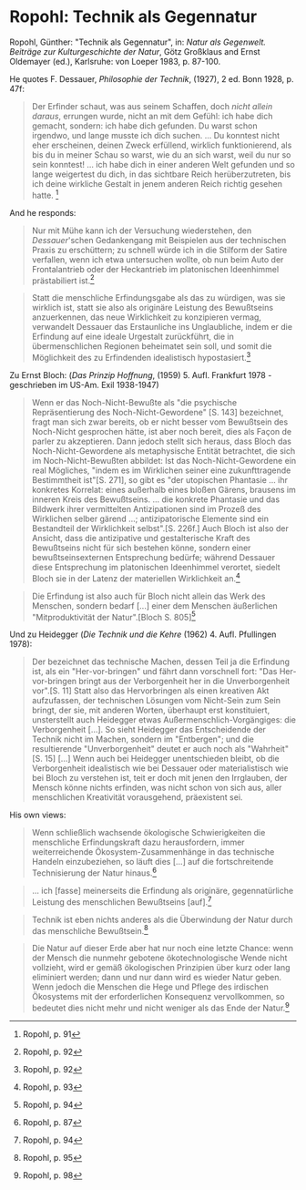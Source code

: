 # Ropohl: Technik als Gegennatur
Ropohl, Günther: "Technik als Gegennatur", in: *Natur als Gegenwelt. Beiträge zur Kulturgeschichte der Natur*, Götz Großklaus and Ernst Oldemayer (ed.), Karlsruhe: von Loeper 1983, p. 87-100.

He quotes F. Dessauer, *Philosophie der Technik*, (1927), 2 ed. Bonn 1928, p. 47f:
>Der Erfinder schaut, was aus seinem Schaffen, doch *nicht allein daraus*, errungen wurde, nicht an mit dem Gefühl: ich habe dich gemacht, sondern: ich habe dich gefunden. Du warst schon irgendwo, und lange musste ich dich suchen. ... Du konntest nicht eher erscheinen, deinen Zweck erfüllend, wirklich funktionierend, als bis du in meiner Schau so warst, wie du an sich warst, weil du nur so sein konntest! ... ich habe dich in einer anderen Welt gefunden und so lange weigertest du dich, in das sichtbare Reich herüberzutreten, bis ich deine wirkliche Gestalt in jenem anderen Reich richtig gesehen hatte. [^1]

And he responds:
>Nur mit Mühe kann ich der Versuchung wiederstehen, den *Dessauer*'schen Gedankengang mit Beispielen aus der technischen Praxis zu erschüttern; zu schnell würde ich in die Stilform der Satire verfallen, wenn ich etwa untersuchen wollte, ob nun beim Auto der Frontalantrieb oder der Heckantrieb im platonischen Ideenhimmel prästabiliert ist.[^2]

>Statt die menschliche Erfindungsgabe als das zu würdigen, was sie wirklich ist, statt sie also als originäre Leistung des Bewußtseins anzuerkennen, das neue Wirklichkeit zu konzipieren vermag, verwandelt Dessauer das Erstaunliche ins Unglaubliche, indem er die Erfindung auf eine ideale Urgestalt zurückführt, die in übermenschlichen Regionen beheimatet sein soll, und somit die Möglichkeit des zu Erfindenden idealistisch hypostasiert.[^3] 

Zu Ernst Bloch: (_Das Prinzip Hoffnung_, (1959) 5. Aufl. Frankfurt 1978 - geschrieben im US-Am. Exil 1938-1947)
> Wenn er das Noch-Nicht-Bewußte als "die psychische Repräsentierung des Noch-Nicht-Gewordene" [S. 143] bezeichnet, fragt man sich zwar bereits, ob er nicht besser vom Bewußtsein des Noch-Nicht gesprochen hätte, ist aber noch bereit, dies als Façon de parler zu akzeptieren. Dann jedoch stellt sich heraus, dass Bloch das Noch-Nicht-Gewordene als metaphysische Entität betrachtet, die sich im Noch-Nicht-Bewußten abbildet: Ist das Noch-Nicht-Gewordene ein real Mögliches, "indem es im Wirklichen seiner eine zukunfttragende Bestimmtheit ist"[S. 271], so gibt es "der utopischen Phantasie ... ihr konkretes Korrelat: eines außerhalb eines bloßen Gärens, brausens im inneren Kreis des Bewußtseins. ... die konkrete Phantasie und das Bildwerk ihrer vermittelten Antizipationen sind im Prozeß des Wirklichen selber gärend ...; antizipatorische  Elemente sind ein Bestandteil der Wirklichkeit selbst".[S. 226f.] Auch Bloch ist also der Ansicht, dass die antizipative und gestalterische Kraft des Bewußtseins nicht für sich bestehen könne, sondern einer bewußtseinsexternen Entsprechung bedürfe; während Dessauer diese Entsprechung im platonischen Ideenhimmel verortet, siedelt Bloch sie in der Latenz der materiellen Wirklichkeit an.[^4]

> Die Erfindung ist also auch für Bloch nicht allein das Werk des Menschen, sondern bedarf [...] einer dem Menschen äußerlichen "Mitproduktivität der Natur".[Bloch S. 805][^5]

Und zu Heidegger (_Die Technik und die Kehre_ (1962) 4. Aufl. Pfullingen 1978): 
> Der bezeichnet das technische Machen, dessen Teil ja die Erfindung ist, als ein "Her-vor-bringen" und fährt dann vorschnell fort: "Das Her-vor-bringen bringt aus der Verborgenheit her in die Unverborgenheit vor".[S. 11] Statt also das Hervorbringen als einen kreativen Akt aufzufassen, der technischen Lösungen vom Nicht-Sein zum Sein bringt, der sie, mit anderen Worten, überhaupt erst konstituiert, unsterstellt auch Heidegger etwas Außermenschlich-Vorgängiges: die Verborgenheit [...]. So sieht Heidegger das Entscheidende der Technik nicht im Machen, sondern im "Entbergen"; und die resultierende "Unverborgenheit" deutet er auch noch als "Wahrheit"[S. 15] [...] Wenn auch bei Heidegger unentschieden bleibt, ob die Verborgenheit idealistisch wie bei Dessauer oder materialistisch wie bei Bloch zu verstehen ist, teit er doch mit jenen den Irrglauben, der Mensch könne nichts erfinden, was nicht schon von sich aus, aller menschlichen Kreativität vorausgehend, präexistent sei.

His own views:
>Wenn schließlich wachsende ökologische Schwierigkeiten die menschliche Erfindungskraft dazu herausfordern, immer weiterreichende Ökosystem-Zusammenhänge in das technische Handeln einzubeziehen, so läuft dies [...] auf die fortschreitende Technisierung der Natur hinaus.[^6]

>... ich [fasse] meinerseits die Erfindung als originäre, gegennatürliche Leistung des menschlichen Bewußtseins [auf].[^7]

> Technik ist eben nichts anderes als die Überwindung der Natur durch das menschliche Bewußtsein.[^8]

>Die Natur auf dieser Erde aber hat nur noch eine letzte Chance: wenn der Mensch die nunmehr gebotene ökotechnologische Wende nicht vollzieht, wird er gemäß ökologischen Prinzipien über kurz oder lang eliminiert werden; dann und nur dann wird es wieder Natur geben. Wenn jedoch die Menschen die Hege und Pflege des irdischen Ökosystems mit der erforderlichen Konsequenz vervollkommen, so bedeutet dies nicht mehr und nicht weniger als das Ende der Natur.[^9]

>

[^1]: Ropohl, p. 91
[^2]: Ropohl, p. 92
[^3]: Ropohl, p. 92
[^4]: Ropohl, p. 93
[^5]: Ropohl, p. 94
[^6]: Ropohl, p. 87
[^7]: Ropohl, p. 94
[^8]: Ropohl, p. 95
[^9]: Ropohl, p. 98